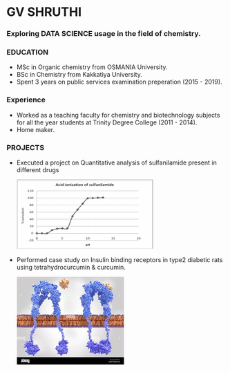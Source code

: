 # GV SHRUTHI
### Exploring DATA SCIENCE usage in the field of chemistry.

### EDUCATION
- MSc in Organic chemistry from OSMANIA University.
- BSc in Chemistry from Kakkatiya University.
- Spent 3 years on public services examination preperation (2015 - 2019).

### Experience
- Worked as a teaching faculty for chemistry and biotechnology subjects for all the year students at Trinity Degree College (2011 - 2014).
- Home maker.

### PROJECTS
- Executed a project on Quantitative analysis of sulfanilamide present in
different drugs

  ![](/Image/sulfanamide.png)

- Performed case study on Insulin binding receptors in type2 diabetic rats
using tetrahydrocurcumin &amp; curcumin.

  ![](/Image/insulin.jpg)
